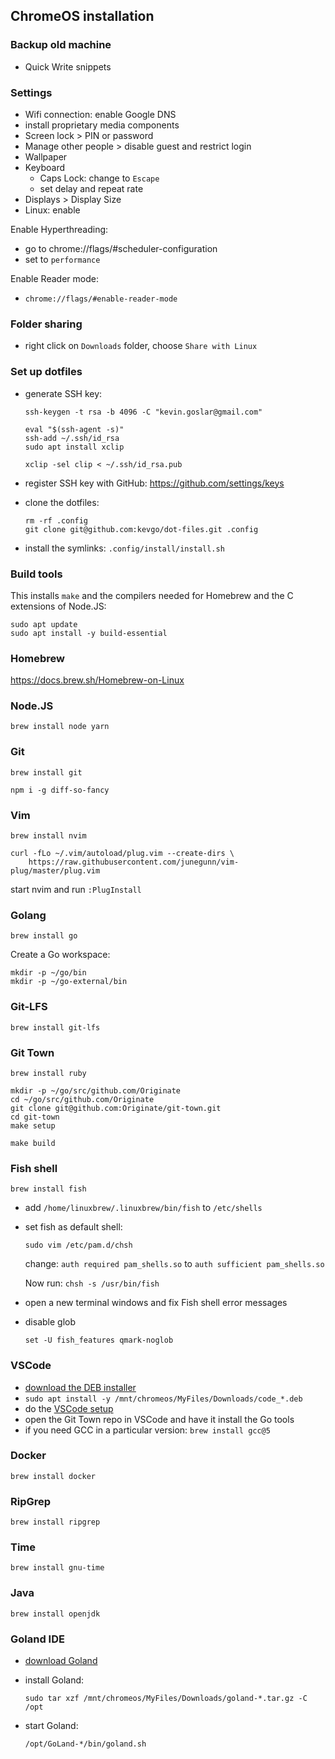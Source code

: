## ChromeOS installation

### Backup old machine

- Quick Write snippets

### Settings

- Wifi connection: enable Google DNS
- install proprietary media components
- Screen lock > PIN or password
- Manage other people > disable guest and restrict login
- Wallpaper
- Keyboard
  - Caps Lock: change to `Escape`
  - set delay and repeat rate
- Displays > Display Size
- Linux: enable

Enable Hyperthreading:

- go to chrome://flags/#scheduler-configuration
- set to `performance`

Enable Reader mode:

- `chrome://flags/#enable-reader-mode`

### Folder sharing

- right click on `Downloads` folder, choose `Share with Linux`

### Set up dotfiles

- generate SSH key:

  ```
  ssh-keygen -t rsa -b 4096 -C "kevin.goslar@gmail.com"

  eval "$(ssh-agent -s)"
  ssh-add ~/.ssh/id_rsa
  sudo apt install xclip

  xclip -sel clip < ~/.ssh/id_rsa.pub
  ```

- register SSH key with GitHub: https://github.com/settings/keys
- clone the dotfiles:

      rm -rf .config
      git clone git@github.com:kevgo/dot-files.git .config

- install the symlinks: `.config/install/install.sh`

### Build tools

This installs `make` and the compilers needed for Homebrew and the C extensions of Node.JS:

```
sudo apt update
sudo apt install -y build-essential
```

### Homebrew

https://docs.brew.sh/Homebrew-on-Linux

### Node.JS

```
brew install node yarn
```

### Git

```
brew install git

npm i -g diff-so-fancy
```

### Vim

```
brew install nvim

curl -fLo ~/.vim/autoload/plug.vim --create-dirs \
    https://raw.githubusercontent.com/junegunn/vim-plug/master/plug.vim
```

start nvim and run `:PlugInstall`

### Golang

```
brew install go
```

Create a Go workspace:

```
mkdir -p ~/go/bin
mkdir -p ~/go-external/bin
```

### Git-LFS

```
brew install git-lfs
```

### Git Town

```
brew install ruby

mkdir -p ~/go/src/github.com/Originate
cd ~/go/src/github.com/Originate
git clone git@github.com:Originate/git-town.git
cd git-town
make setup

make build
```

### Fish shell

```
brew install fish
```

- add `/home/linuxbrew/.linuxbrew/bin/fish` to `/etc/shells`
- set fish as default shell:

  ```
  sudo vim /etc/pam.d/chsh
  ```

  change: `auth required pam_shells.so` to
  `auth sufficient pam_shells.so`

  Now run: `chsh -s /usr/bin/fish`

- open a new terminal windows and fix Fish shell error messages
- disable glob

  ```
  set -U fish_features qmark-noglob
  ```

### VSCode

- [download the DEB installer](https://code.visualstudio.com/download)
- `sudo apt install -y /mnt/chromeos/MyFiles/Downloads/code_*.deb`
- do the [VSCode setup](https://github.com/kevgo/dot-files/blob/master/documentation/vscode/README.md)
- open the Git Town repo in VSCode and have it install the Go tools
- if you need GCC in a particular version: `brew install gcc@5`

### Docker

```
brew install docker
```

### RipGrep

```
brew install ripgrep
```

### Time

```
brew install gnu-time
```

### Java

```
brew install openjdk
```

### Goland IDE

- [download Goland](https://www.jetbrains.com/go/download/#section=linux)
- install Goland:

  ```
  sudo tar xzf /mnt/chromeos/MyFiles/Downloads/goland-*.tar.gz -C /opt
  ```

- start Goland:

  ```
  /opt/GoLand-*/bin/goland.sh
  ```
